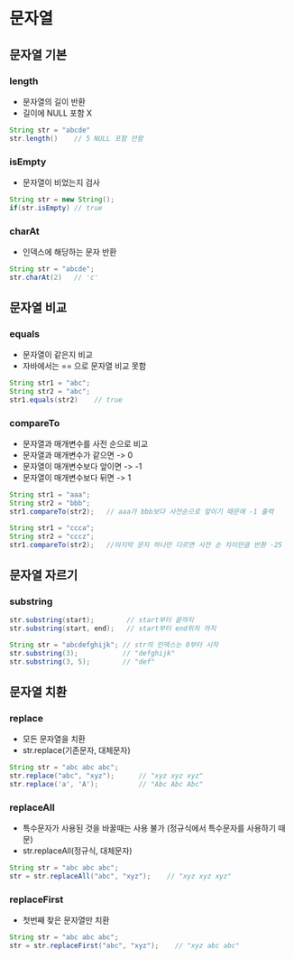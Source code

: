 # 문자열

## 문자열 기본
### length
* 문자열의 길이 반환
* 길이에 NULL 포함 X
```java
String str = "abcde"
str.length()    // 5 NULL 포함 안함
```

### isEmpty
* 문자열이 비었는지 검사
```java
String str = new String();
if(str.isEmpty) // true
```

### charAt
* 인덱스에 해당하는 문자 반환
```java
String str = "abcde";
str.charAt(2)   // 'c'
```

## 문자열 비교
### equals
* 문자열이 같은지 비교
* 자바에서는 == 으로 문자열 비교 못함
```java
String str1 = "abc";
String str2 = "abc";
str1.equals(str2)    // true
```

### compareTo
* 문자열과 매개변수를 사전 순으로 비교
* 문자열과 매개변수가 같으면 -> 0
* 문자열이 매개변수보다 앞이면 -> -1
* 문자열이 매개변수보다 뒤면 -> 1
```java
String str1 = "aaa";
String str2 = "bbb";
str1.compareTo(str2);   // aaa가 bbb보다 사전순으로 앞이기 때문에 -1 출력
```

```java
String str1 = "ccca";
String str2 = "cccz";
str1.compareTo(str2);   //마지막 문자 하나만 다르면 사전 순 차이만큼 반환 -25
```

## 문자열 자르기
### substring
```java
str.substring(start);        // start부터 끝까지
str.substring(start, end);   // start부터 end위치 까지
```

```java
String str = "abcdefghijk"; // str의 인덱스는 0부터 시작
str.substring(3);           // "defghijk"
str.substring(3, 5);        // "def"
```

## 문자열 치환
### replace
* 모든 문자열을 치환
* str.replace(기존문자, 대체문자)
```java
String str = "abc abc abc";
str.replace("abc", "xyz");      // "xyz xyz xyz"
str.replace('a', 'A');          // "Abc Abc Abc"
```

### replaceAll
* 특수문자가 사용된 것을 바꿀때는 사용 불가 (정규식에서 특수문자를 사용하기 때문)
* str.replaceAll(정규식, 대체문자)
```java
String str = "abc abc abc";
str = str.replaceAll("abc", "xyz");    // "xyz xyz xyz"
```

### replaceFirst
* 첫번째 찾은 문자열만 치환
```java
String str = "abc abc abc";
str = str.replaceFirst("abc", "xyz");    // "xyz abc abc"
```